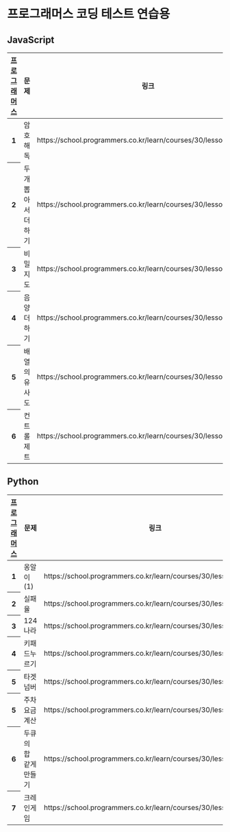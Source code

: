 
<h1>프로그래머스 코딩 테스트 연습용</h1>
    
<h2>JavaScript</h2>    
<table>
<tr>
  <th scope="col"><a href="https://school.programmers.co.kr/">프로그래머스</a></th>
  <th scope="col">문제</th>
  <th scope="col">링크</th>
  <th scope="col">날짜</th>
</tr>
       
<tbody>
<tr>
<th scope="row">1</th>
<td>암호 해독</td>
<td>https://school.programmers.co.kr/learn/courses/30/lessons/120892</td>
<td>2023-04-19</td>
</tr>

<tr>
<th scope="row">2</th>
<td>두개 뽑아서 더하기</td>
<td>https://school.programmers.co.kr/learn/courses/30/lessons/68644</td>
<td>2023-04-19</td>
</tr>
          
<tr>
<th scope="row">3</th>
<td>비밀지도</td>
<td>https://school.programmers.co.kr/learn/courses/30/lessons/17681</td>
<td>2023-04-19</td>
</tr>
    
<!-- 2023-04-20 -->
<tr>
<th>4</th>
<td>음양 더하기</td>
<td>https://school.programmers.co.kr/learn/courses/30/lessons/76501</td>
<td>2023-04-20</td>
</tr>

<tr>
<th>5</th>
<td>배열의 유사도</td>
<td>https://school.programmers.co.kr/learn/courses/30/lessons/120903</td>
<td>2023-04-24</td>
</tr>

<tr>
<th>6</th>
<td>컨트롤 제트</td>
<td>https://school.programmers.co.kr/learn/courses/30/lessons/120853</td>
<td>2023-04-24</td>
</tr>

</tbody>

</table>

<h2>Python</h2>    
<table>
<tr>
  <th scope="col"><a href="https://school.programmers.co.kr/">프로그래머스</a></th>
  <th scope="col">문제</th>
  <th scope="col">링크</th>
  <th scope="col">날짜</th>
</tr>

<tbody>
<tr>
<th scope="row">1</th>
<td>옹알이(1)</td>
<td>https://school.programmers.co.kr/learn/courses/30/lessons/120956</td>
<td>2023-04-24</td>
</tr>

<tr>
<th scope="row">2</th>
<td>실패율</td>
<td>https://school.programmers.co.kr/learn/courses/30/lessons/42889</td>
<td>2023-05-04</td>
</tr>

<tr>
<th scope="row">3</th>
<td>124나라</td>
<td>https://school.programmers.co.kr/learn/courses/30/lessons/12899</td>
<td>2023-05-04</td>
</tr>

<tr>
<th scope="row">4</th>
<td>키패드누르기</td>
<td>https://school.programmers.co.kr/learn/courses/30/lessons/67256</td>
<td>2023-05-04</td>
</tr>

<tr>
<th scope="row">5</th>
<td>타겟넘버</td>
<td>https://school.programmers.co.kr/learn/courses/30/lessons/43165</td>
<td>2023-05-04</td>
</tr>

<tr>
<th scope="row">5</th>
<td>주차요금계산</td>
<td>https://school.programmers.co.kr/learn/courses/30/lessons/92341</td>
<td>2023-05-09</td>
</tr>

<tr>
<th scope="row">6</th>
<td>두큐의 합 같게 만들기</td>
<td>https://school.programmers.co.kr/learn/courses/30/lessons/118667</td>
<td>2023-05-30</td>
</tr>

<tr>
<th scope="row">7</th>
<td>크레인게임</td>
<td>https://school.programmers.co.kr/learn/courses/30/lessons/64061</td>
<td>2023-05-30</td>
</tr>


</tbody>

</table>


